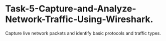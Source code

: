 # Task-5-Capture-and-Analyze-Network-Traffic-Using-Wireshark.
Capture live network packets and identify basic protocols and traffic types.
